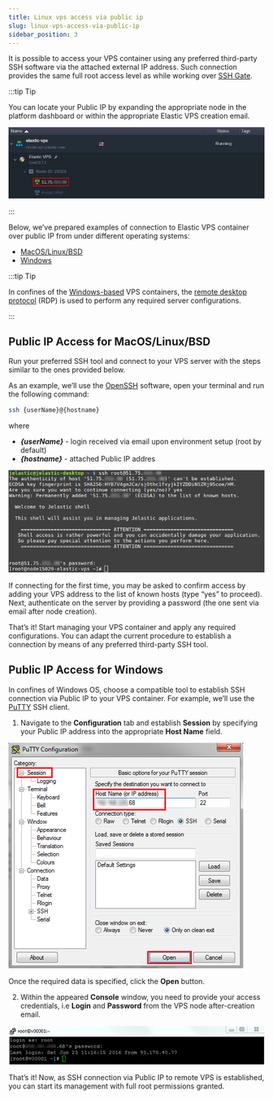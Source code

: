 ```yaml
---
title: Linux vps access via public ip
slug: linux-vps-access-via-public-ip
sidebar_position: 3
---
```


It is possible to access your VPS container using any preferred third-party SSH software via the attached external IP address. Such connection provides the same full root access level as while working over [SSH Gate](/docs/elastic-vps/elastic-vps-management/linux-vps-access-via-ssh-gate).

:::tip Tip

You can locate your Public IP by expanding the appropriate node in the platform dashboard or within the appropriate Elastic VPS creation email.

<div style={{
    display:'flex',
    justifyContent: 'center',
    margin: '0 0 1rem 0'
}}>

![Locale Dropdown](./img/LinuxVPSAccessviaPublicIP/01-elastic-vps-public-ip-address.png)

</div>

:::

Below, we’ve prepared examples of connection to Elastic VPS container over public IP from under different operating systems:

- [MacOS/Linux/BSD](/docs/elastic-vps/elastic-vps-management/linux-vps-access-via-public-ip#public-ip-access-for-macoslinuxbsd)
- [Windows](/docs/elastic-vps/elastic-vps-management/linux-vps-access-via-public-ip#public-ip-access-for-windows)

:::tip Tip

In confines of the [Windows-based](/docs/windows-and-.NET/windows-server-vm) VPS containers, the [remote desktop protocol](/docs/windows-and-.NET/windows-rd-access) (RDP) is used to perform any required server configurations.

:::

## Public IP Access for MacOS/Linux/BSD

Run your preferred SSH tool and connect to your VPS server with the steps similar to the ones provided below.

As an example, we’ll use the [OpenSSH](https://www.openssh.com/) software, open your terminal and run the following command:

```bash
ssh {userName}@{hostname}
```

where

- **_{userName}_** - login received via email upon environment setup (root by default)
- **_{hostname}_** - attached Public IP addres

<div style={{
    display:'flex',
    justifyContent: 'center',
    margin: '0 0 1rem 0'
}}>

![Locale Dropdown](./img/LinuxVPSAccessviaPublicIP/02-elastic-vps-ssh-connection-via-public-ip-.png)

</div>

If connecting for the first time, you may be asked to confirm access by adding your VPS address to the list of known hosts (type “yes” to proceed). Next, authenticate on the server by providing a password (the one sent via email after node creation).

That’s it! Start managing your VPS container and apply any required configurations. You can adapt the current procedure to establish a connection by means of any preferred third-party SSH tool.

## Public IP Access for Windows

In confines of Windows OS, choose a compatible tool to establish SSH connection via Public IP to your VPS container. For example, we’ll use the [PuTTY](https://www.chiark.greenend.org.uk/~sgtatham/putty/) SSH client.

1. Navigate to the **Configuration** tab and establish **Session** by specifying your Public IP address into the appropriate **Host Name** field.

<div style={{
    display:'flex',
    justifyContent: 'center',
    margin: '0 0 1rem 0'
}}>

![Locale Dropdown](./img/LinuxVPSAccessviaPublicIP/03--elastic-vps-putty-shh-connection.png)

</div>

Once the required data is specified, click the **Open** button.

2. Within the appeared **Console** window, you need to provide your access credentials, i.e **Login** and **Password** from the VPS node after-creation email.

<div style={{
    display:'flex',
    justifyContent: 'center',
    margin: '0 0 1rem 0'
}}>

![Locale Dropdown](./img/LinuxVPSAccessviaPublicIP/04--elastic-vps-putty-shh-connection-authentication.png)

</div>

That’s it! Now, as SSH connection via Public IP to remote VPS is established, you can start its management with full root permissions granted.
